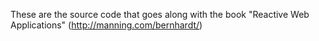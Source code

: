 These are the source code that goes along with the book "Reactive Web Applications" (http://manning.com/bernhardt/)
